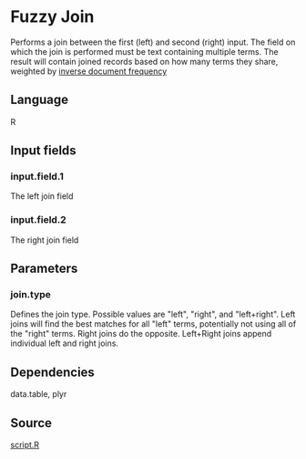 # Fuzzy Join

Performs a join between the first (left) and second (right) input. The field on which the join is performed must be text containing multiple terms. The result will contain joined records based on how many terms they share, weighted by [inverse document frequency](https://en.wikipedia.org/wiki/Tf%E2%80%93idf)

## Language
R

## Input fields
### input.field.1
The left join field
### input.field.2
The right join field

## Parameters
### join.type
Defines the join type. Possible values are "left", "right", and "left+right". Left joins will find the best matches for all "left" terms, potentially not using all of the "right" terms. Right joins do the opposite. Left+Right joins append individual left and right joins.

## Dependencies
data.table, plyr

## Source
[script.R](https://github.com/visokio/omniscope-custom-blocks/blob/master/Preparation/Join/Fuzzy%20Join/R/script.R)
